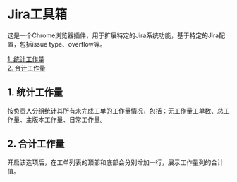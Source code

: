 # Jira工具箱  
这是一个Chrome浏览器插件，用于扩展特定的Jira系统功能，基于特定的Jira配置，包括issue type、overflow等。  

[1. 统计工作量](#1-统计工作量)  
[2. 合计工作量](#2-合计工作量)  

## 1. 统计工作量  
按负责人分组统计其所有未完成工单的工作量情况，包括：无工作量工单数、总工作量、主版本工作量、日常工作量。

## 2. 合计工作量  
开启该选项后，在工单列表的顶部和底部会分别增加一行，展示工作量列的合计值。

